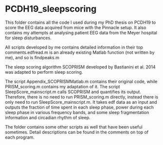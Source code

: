 # PCDH19_sleepscoring
 
This folder contains all the code I used during my PhD thesis on PCDH19 to score the EEG data acquired from mice with the Pinnacle setup.
It also contains my attempts at analysing patient EEG data from the Meyer hospital for sleep disturbances.

All scripts developed by me contains detailed information in their top comments.edfread.m is an already existing Matlab function (not written by me), and
so is findpeaks.m 

The sleep scoring algorithm SCOPRISM developed by Bastianini et al. 2014 was adapted to perform sleep scoring.

The script Appendix_SCOPRISMMatlab.m contains their original code, while PRISM_scoring.m contains my adaptation of it.
The script SleepScore_mainscript.m calls SCOPRISM and quantifies its output. Therefore, there is no need to run PRISM_scoring.m directly,
instead there is only need to run SleepScore_mainscript.m. It takes edf data as an input and outputs the fraction of time spent in each
sleep phase, power during each sleep phase in various frequency bands, and some sleep fragmentation information and circadian rhythm of sleep.

The folder contains some other scripts as well that have been useful sometimes. Detail descriptions can be found in the comments on top of each program. 